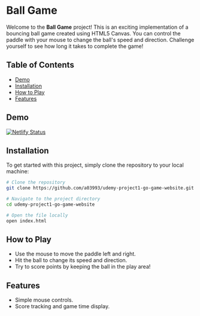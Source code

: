 # Ball Game

Welcome to the **Ball Game** project! This is an exciting implementation of a bouncing ball game created using HTML5 Canvas. You can control the paddle with your mouse to change the ball's speed and direction. Challenge yourself to see how long it takes to complete the game!

## Table of Contents

- [Demo](#demo)
- [Installation](#installation)
- [How to Play](#how-to-play)
- [Features](#features)

## Demo

[![Netlify Status](https://api.netlify.com/api/v1/badges/277feb1f-8cf0-4ed1-b5af-fea0d9a367e5/deploy-status)](https://ball-game-2024.netlify.app/)

## Installation

To get started with this project, simply clone the repository to your local machine:

```bash
# Clone the repository
git clone https://github.com/a03993/udemy-project1-go-game-website.git

# Navigate to the project directory
cd udemy-project1-go-game-website

# Open the file locally
open index.html
```

## How to Play

- Use the mouse to move the paddle left and right.
- Hit the ball to change its speed and direction.
- Try to score points by keeping the ball in the play area!

## Features
- Simple mouse controls.
- Score tracking and game time display.

